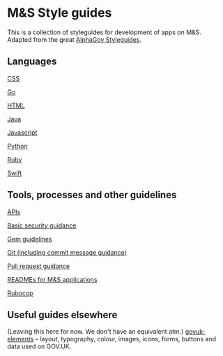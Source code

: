 # M&S Style guides

This is a collection of styleguides for development of apps on M&S. Adapted from the great [AlphaGov Styleguides][alpha].

## Languages

[CSS][css]

[Go][go]

[HTML][html]

[Java][java]

[Javascript][js]

[Python][py]

[Ruby][rb]

[Swift][swift]

## Tools, processes and other guidelines

[APIs][api]

[Basic security guidance][security]

[Gem guidelines][gem]

[Git (including commit message guidance)][git]

[Pull request guidance][pr]

[READMEs for M&S applications][readme]

[Rubocop][rubocop]

## Useful guides elsewhere

(Leaving this here for now. We don't have an equivalent atm.)
[govuk-elements][govuk-elements] – layout, typography, colour, images, icons, forms, buttons and data used on GOV.UK.

[alpha]: https://github.com/alphagov/styleguides
[api]: api.md
[css]: css.md
[gem]: rubygems.md
[git]: git.md
[go]: go.md
[govuk-elements]: http://govuk-elements.herokuapp.com/
[html]: html.md
[java]: java.md
[js]: js.md
[pr]: pull-requests.md
[py]: python.md
[rb]: ruby.md
[swift]: swift.md
[readme]: use-of-READMEs.md
[rubocop]: using-rubocop.md
[security]: basic-security.md
